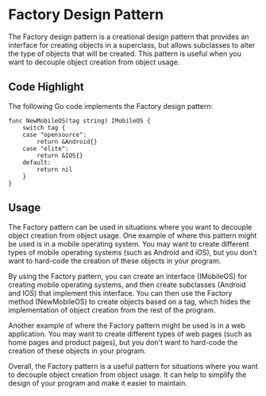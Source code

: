 # Factory Design Pattern
The Factory design pattern is a creational design pattern that provides an interface for creating objects in a superclass, but allows subclasses to alter the type of objects that will be created. This pattern is useful when you want to decouple object creation from object usage.

## Code Highlight
The following Go code implements the Factory design pattern:
```
func NewMobileOS(tag string) IMobileOS {
	switch tag {
	case "opensource":
		return &Android{}
	case "elite":
		return &IOS{}
	default:
		return nil
	}
}
```

## Usage
The Factory pattern can be used in situations where you want to decouple object creation from object usage. One example of where this pattern might be used is in a mobile operating system. You may want to create different types of mobile operating systems (such as Android and iOS), but you don't want to hard-code the creation of these objects in your program.

By using the Factory pattern, you can create an interface (IMobileOS) for creating mobile operating systems, and then create subclasses (Android and IOS) that implement this interface. You can then use the Factory method (NewMobileOS) to create objects based on a tag, which hides the implementation of object creation from the rest of the program.

Another example of where the Factory pattern might be used is in a web application. You may want to create different types of web pages (such as home pages and product pages), but you don't want to hard-code the creation of these objects in your program.

Overall, the Factory pattern is a useful pattern for situations where you want to decouple object creation from object usage. It can help to simplify the design of your program and make it easier to maintain.
